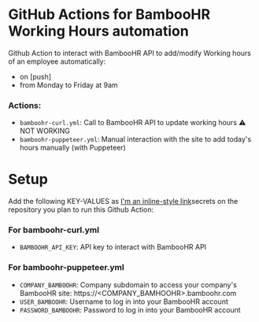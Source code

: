 # GitHub Actions for BambooHR Working Hours automation
Github Action to interact with BambooHR API to add/modify Working hours of an employee automatically:
- on [push]
- from Monday to Friday at 9am

### Actions:
* `bamboohr-curl.yml`: Call to BambooHR API to update working hours :warning: NOT WORKING
* `bamboohr-puppeteer.yml`: Manual interaction with the site to add today's hours manually (with Puppeteer)

# Setup
Add the following KEY-VALUES as [I'm an inline-style link](https://help.github.com/en/actions/automating-your-workflow-with-github-actions/creating-and-using-encrypted-secrets)secrets on the repository you plan to run this Github Action:

### For bamboohr-curl.yml
* `BAMBOOHR_API_KEY`: API key to interact with BambooHR API

### For bamboohr-puppeteer.yml
* `COMPANY_BAMBOOHR`: Company subdomain to access your company's BambooHR site: https://<COMPANY_BAMHOOHR>.bamboohr.com
* `USER_BAMBOOHR`: Username to log in into your BambooHR account
* `PASSWORD_BAMBOOHR`:	Password to log in into your BambooHR account

